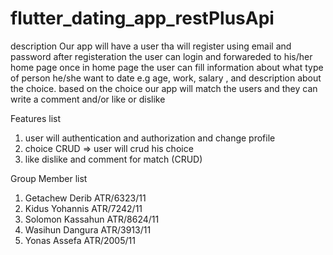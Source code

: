 # flutter_dating_app_restPlusApi
description 
Our app will have a user tha will register using email and password after registeration the user can login and forwareded to his/her home page once in home page the user can fill information about what type of person he/she want to date e.g age, work, salary , and description about the choice. based on the choice our app will match the users and they can write a comment and/or like or dislike

Features list 
1. user will authentication and authorization and change profile
2. choice CRUD => user will crud his choice 
3. like dislike and comment for match (CRUD)

Group Member list
1. Getachew Derib    ATR/6323/11
2. Kidus Yohannis    ATR/7242/11
3. Solomon Kassahun  ATR/8624/11
4. Wasihun Dangura   ATR/3913/11
5. Yonas Assefa      ATR/2005/11